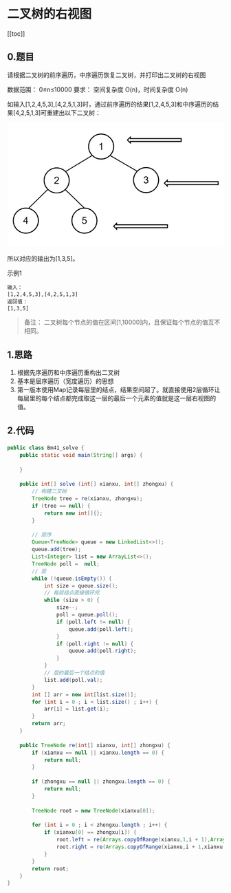 # 二叉树的右视图
[[toc]]

## 0.题目
请根据二叉树的前序遍历，中序遍历恢复二叉树，并打印出二叉树的右视图

数据范围： 0≤n≤10000
要求： 空间复杂度 O(n)，时间复杂度 O(n)

如输入[1,2,4,5,3],[4,2,5,1,3]时，通过前序遍历的结果[1,2,4,5,3]和中序遍历的结果[4,2,5,1,3]可重建出以下二叉树：

![](../img/7ae1a8afbda3045edcf0284a47dfd873.png)

所以对应的输出为[1,3,5]。

示例1
```
输入：
[1,2,4,5,3],[4,2,5,1,3]
返回值：
[1,3,5]
```

> 备注：
> 二叉树每个节点的值在区间[1,10000]内，且保证每个节点的值互不相同。

## 1.思路
1. 根据先序遍历和中序遍历重构出二叉树
2. 基本是层序遍历（宽度遍历）的思想
3. 第一版本使用Map记录每层里的结点，结果空间超了。就直接使用2层循环让每层里的每个结点都完成取这一层的最后一个元素的值就是这一层右视图的值。

## 2.代码
```java
public class Bm41_solve {
    public static void main(String[] args) {

    }

    public int[] solve (int[] xianxu, int[] zhongxu) {
        // 构建二叉树
        TreeNode tree = re(xianxu, zhongxu);
        if (tree == null) {
            return new int[]{};
        }

        // 层序
        Queue<TreeNode> queue = new LinkedList<>();
        queue.add(tree);
        List<Integer> list = new ArrayList<>();
        TreeNode poll =  null;
        // 层
        while (!queue.isEmpty()) {
            int size = queue.size();
            // 每层结点直接循环完
            while (size > 0) {
                size--;
                poll = queue.poll();
                if (poll.left != null) {
                    queue.add(poll.left);
                }
                if (poll.right != null) {
                    queue.add(poll.right);
                }
            }
            // 层的最后一个结点的值
            list.add(poll.val);
        }
        int [] arr = new int[list.size()];
        for (int i = 0 ; i < list.size() ; i++) {
            arr[i] = list.get(i);
        }
        return arr;
    }

    public TreeNode re(int[] xianxu, int[] zhongxu) {
        if (xianxu == null || xianxu.length == 0) {
            return null;
        }

        if (zhongxu == null || zhongxu.length == 0) {
            return null;
        }

        TreeNode root = new TreeNode(xianxu[0]);

        for (int i = 0 ; i < zhongxu.length ; i++) {
            if (xianxu[0] == zhongxu[i]) {
                root.left = re(Arrays.copyOfRange(xianxu,1,i + 1),Arrays.copyOfRange(zhongxu,0,i));
                root.right = re(Arrays.copyOfRange(xianxu,i + 1,xianxu.length),Arrays.copyOfRange(zhongxu,i + 1,zhongxu.length));
            }
        }
        return root;
    }
}
```
